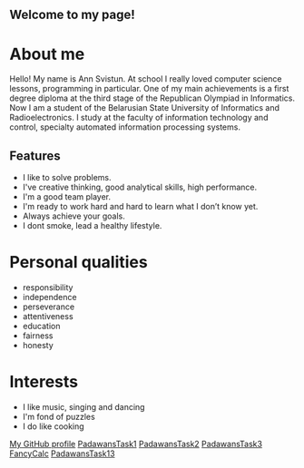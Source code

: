 ## Welcome to my page!

# About me
 Hello!  My name is Ann Svistun.  At school I really loved computer science lessons, programming in particular. One of my main achievements is a first degree diploma at the third stage of the Republican Olympiad in Informatics. Now I am a student of the Belarusian State University of Informatics and Radioelectronics.  I study at the faculty of information technology and control, specialty automated information processing systems.

## Features
 - I like to solve problems.  
 - I've creative thinking, good analytical skills, high performance.  
 - I'm a good team player.
 - I'm ready to work hard and hard to learn what I don’t know yet.  
 - Always achieve your goals.
 - I dont smoke, lead a healthy lifestyle.
 
# Personal qualities
 - responsibility
 - independence
 - perseverance
 - attentiveness
 - education
 - fairness
 - honesty
 
# Interests
 - I like music, singing and dancing
 - I'm fond of puzzles
 - I do like cooking
 
 [My GitHub profile](https://github.com/ann-svistun)
 [PadawansTask1](https://github.com/ann-svistun/PadawansTask1)
 [PadawansTask2](https://github.com/ann-svistun/PadawansTask2)
 [PadawansTask3](https://github.com/ann-svistun/PadawansTask3)
 [FancyCalc](https://github.com/ann-svistun/FancyCalc)
[PadawansTask13](https://github.com/ann-svistun/PadawansTask13)
